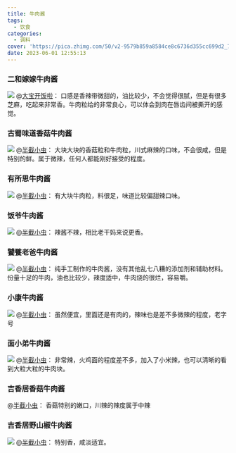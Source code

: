 ```yaml
---
title: 牛肉酱
tags:
  - 饮食
categories:
  - 调料
cover: 'https://pica.zhimg.com/50/v2-9579b859a8584ce8c6736d355cc699d2_720w.jpg?source=1940ef5c'
date: 2023-06-01 12:55:13
---
```

<!--more-->

### 二和嫁嫁牛肉酱

![](https://picx.zhimg.com/50/v2-c589e911fb0f952b5409aa0ea98e288f_720w.jpg?source=1940ef5c)
@[大宝开饭啦](https://www.zhihu.com/question/35484467/answer/132927226)：
口感是香辣带微甜的，油比较少，不会觉得很腻，但是有很多芝麻，吃起来非常香。牛肉粒给的非常良心，可以体会到肉在唇齿间被撕开的感觉。

### 古蜀味道香菇牛肉酱

![](https://picx.zhimg.com/50/v2-fe7802bc9a204a985fe116d876daf57f_720w.jpg?source=1940ef5c)
@[半截小虫](https://www.zhihu.com/question/35484467/answer/296054226)：
大块大块的香菇粒和牛肉粒，川式麻辣的口味，不会很咸，但是特别的鲜。属于微辣，任何人都能刚好接受的程度。

### 有所思牛肉酱

![](https://pica.zhimg.com/50/v2-6e09ea17dc1dc724fe5b17c3c718bc6c_720w.jpg?source=1940ef5c)
@[半截小虫](https://www.zhihu.com/question/35484467/answer/296054226)：
有大块牛肉粒，料很足，味道比较偏甜辣口味。

### 饭爷牛肉酱

![](https://pica.zhimg.com/50/v2-9579b859a8584ce8c6736d355cc699d2_720w.jpg?source=1940ef5c)
@[半截小虫](https://www.zhihu.com/question/35484467/answer/296054226)：
辣酱不辣，相比老干妈来说更香。

### 饕餮老爸牛肉酱

![](https://pica.zhimg.com/50/v2-d18197fdd34794eb2cd320811b7c1a6f_720w.jpg?source=1940ef5c)
@[半截小虫](https://www.zhihu.com/question/35484467/answer/296054226)：
纯手工制作的牛肉酱，没有其他乱七八糟的添加剂和辅助材料。份量十足的牛肉，油也比较少，辣度适中，牛肉烧的很烂，容易嚼。

### 小康牛肉酱

![](https://picx.zhimg.com/50/v2-bff2eb9c87bc2fe4ed6c911f072b2de4_720w.jpg?source=1940ef5c)
@[半截小虫](https://www.zhihu.com/question/35484467/answer/296054226)：
虽然便宜，里面还是有肉的，辣味也是差不多微辣的程度，老字号

### 面小弟牛肉酱

![](https://picx.zhimg.com/50/v2-a441cf9eb0669518b6ad7f543f51834c_720w.jpg?source=1940ef5c)
@[半截小虫](https://www.zhihu.com/question/35484467/answer/296054226)：
非常辣，火鸡面的程度差不多，加入了小米辣，也可以清晰的看到大粒大粒的牛肉块。

### 吉香居香菇牛肉酱

@[半截小虫](https://www.zhihu.com/question/35484467/answer/296054226)：
香菇特别的嫩口，川辣的辣度属于中辣

### 吉香居野山椒牛肉酱

![](https://picx.zhimg.com/50/v2-39e93be425d347f1af938f4d2b9f36a0_720w.jpg?source=1940ef5c)
@[半截小虫](https://www.zhihu.com/question/35484467/answer/296054226)：
特别香，咸淡适宜。
